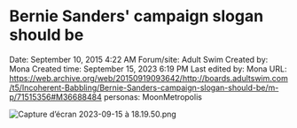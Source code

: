 # Bernie Sanders' campaign slogan should be

Date: September 10, 2015 4:22 AM
Forum/site: Adult Swim
Created by: Mona
Created time: September 15, 2023 6:19 PM
Last edited by: Mona
URL: https://web.archive.org/web/20150919093642/http://boards.adultswim.com/t5/Incoherent-Babbling/Bernie-Sanders-campaign-slogan-should-be/m-p/71515356#M36688484
personas: MoonMetropolis

![Capture d’écran 2023-09-15 à 18.19.50.png](Bernie%20Sanders'%20campaign%20slogan%20should%20be%20409e6ff8373f415abbcdb23c6f467477/Capture_decran_2023-09-15_a_18.19.50.png)